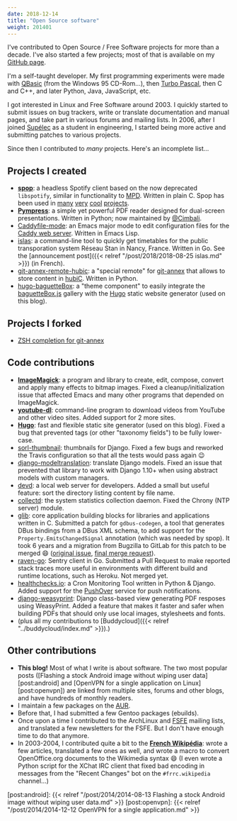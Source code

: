 ```yaml
---
date: 2018-12-14
title: "Open Source software"
weight: 201401
---
```


I've contributed to Open Source / Free Software projects for more than a decade. I've also started a few projects; most
of that is available on my [GitHub page][].

<!--more-->

I'm a self-taught developer. My first programming experiments were made with [QBasic][] (from the Windows 95 CD-Rom…),
then [Turbo Pascal][], then C and C++, and later Python, Java, JavaScript, etc.

I got interested in Linux and Free Software around 2003. I quickly started to submit issues on bug trackers, write or
translate documentation and manual pages, and take part in various forums and mailing lists. In 2006, after I joined
[Supélec][] as a student in engineering, I started being more active and submitting patches to various projects.

Since then I contributed to *many* projects. Here's an incomplete list…


## Projects I created

- **[spop][]**: a headless Spotify client based on the now deprecated `libspotify`, similar in functionality to [MPD][].
  Written in plain C. Spop has been used in [many](https://imgur.com/a/aGjPB) [very](https://imgur.com/gallery/B0zdO)
  [cool](https://volumio.org/) [projects](http://www.runeaudio.com/).
- **[Pympress][]**: a simple yet powerful PDF reader designed for dual-screen presentations. Written in Python; now
  maintained by [@Cimbali][].
- [Caddyfile-mode][]: an Emacs major mode to edit configuration files for the [Caddy web server][]. Written in Emacs
  Lisp.
- [islas][]: a command-line tool to quickly get timetables for the public transporation system Réseau Stan in Nancy,
  France. Written in Go. See the [announcement post]({{< relref "/post/2018/2018-08-25 islas.md" >}}) (in French).
- [git-annex-remote-hubic][]: a "special remote" for [git-annex][] that allows to store content in [hubiC][]. Written in
  Python.
- [hugo-baguetteBox][]: a "theme component" to easily integrate the [baguetteBox.js][] gallery with the [Hugo][] static
website generator (used on this blog).


## Projects I forked

- [ZSH completion for git-annex][]


## Code contributions

- **[ImageMagick][]**: a program and library to create, edit, compose, convert and apply many effects to bitmap images.
  Fixed a cleanup/initialization issue that affected Emacs and many other programs that depended on ImageMagick.
- **[youtube-dl][]**: command-line program to download videos from YouTube and other video sites. Added support for 2
  more sites.
- **[Hugo][]**: fast and flexible static site generator (used on this blog). Fixed a bug that prevented tags (or other
  "taxonomy fields") to be fully lower-case.
- [sorl-thumbnail][]: thumbnails for Django. Fixed a few bugs and reworked the Travis configuration so that all the
  tests would pass again :wink:
- [django-modeltranslation][]: translate Django models. Fixed an issue that prevented that library to work with Django
  1.10+ when using abstract models with custom managers.
- [devd][]: a local web server for developers. Added a small but useful feature: sort the directory listing content by
  file name.
- [collectd][]: the system statistics collection daemon. Fixed the Chrony (NTP server) module.
- [glib][]: core application building blocks for libraries and applications written in C. Submitted a patch for
  `gdbus-codegen`, a tool that generates DBus bindings from a DBus XML schema, to add support for the
  `Property.EmitsChangedSignal` annotation (which was needed by spop). It took 6 years and a migration from Bugzilla to
  GitLab for this patch to be merged :smile: ([original issue](https://bugzilla.gnome.org/show_bug.cgi?id=674913),
  [final merge request](https://gitlab.gnome.org/GNOME/glib/merge_requests/532)).
- [raven-go](https://github.com/Schnouki/raven-go): Sentry client in Go. Submitted a Pull Request to make reported stack
  traces more useful in environments with different build and runtime locations, such as Heroku. Not merged yet.
- [healthchecks.io][]: a Cron Monitoring Tool written in Python & Django. Added support for the [PushOver][] service for
  push notifications.
- [django-weasyprint][]: Django class-based view generating PDF resposes using WeasyPrint. Added a feature that makes it
  faster and safer when building PDFs that should only use local images, stylesheets and fonts.
- (plus all my contributions to [Buddycloud]({{< relref "../buddycloud/index.md" >}}).)


## Other contributions

- **This blog!** Most of what I write is about software. The two most popular posts ([Flashing a stock Android image
  without wiping user data][post:android] and [OpenVPN for a single application on Linux][post:openvpn]) are linked from
  multiple sites, forums and other blogs, and have hundreds of monthly readers.
- I maintain a few packages on the [AUR](https://aur.archlinux.org/packages/?K=Schnouki&SeB=m).
- Before that, I had submitted a few Gentoo packages (ebuilds).
- Once upon a time I contributed to the ArchLinux and [FSFE][] mailing lists, and translated a few newsletters for the FSFE.
  But I don't have enough time to do that anymore.
- In 2003-2004, I contributed quite a bit to the **[French Wikipédia][wiki:Schnouki]**: wrote a few articles, translated
  a few ones as well, and wrote a macro to convert OpenOffice.org documents to the Wikimedia syntax :smile: (I even
  wrote a Python script for the XChat IRC client that fixed bad encoding in messages from the "Recent Changes" bot on
  the `#frrc.wikipedia` channel…)



[@Cimbali]: https://github.com/Cimbali
[Caddy web server]: https://caddyserver.com/
[Caddyfile-mode]: https://github.com/Schnouki/caddyfile-mode
[FSFE]: https://fsfe.org/
[GitHub page]: https://github.com/Schnouki
[Hugo]: https://gohugo.io/
[ImageMagick]: https://github.com/ImageMagick/ImageMagick
[MPD]: https://www.musicpd.org/
[PushOver]: https://pushover.net/
[Pympress]: https://github.com/Cimbali/pympress
[QBasic]: https://en.wikipedia.org/wiki/QBasic
[Supélec]: http://www.centralesupelec.fr/
[Turbo Pascal]: https://en.wikipedia.org/wiki/Turbo_Pascal
[ZSH completion for git-annex]: https://github.com/Schnouki/git-annex-zsh-completion
[baguetteBox.js]: https://github.com/feimosi/baguetteBox.js
[collectd]: http://collectd.org/
[devd]: https://github.com/cortesi/devd
[django-modeltranslation]: https://github.com/deschler/django-modeltranslation
[django-weasyprint]: https://github.com/fdemmer/django-weasyprint
[git-annex-remote-hubic]: https://github.com/Schnouki/git-annex-remote-hubic
[git-annex]: https://git-annex.branchable.com/
[glib]: https://developer.gnome.org/glib/
[healthchecks.io]: https://healthchecks.io
[hubiC]: https://hubic.com/
[hugo-baguetteBox]: https://github.com/Schnouki/hugo-baguetteBox
[islas]: https://code.schnouki.net/schnouki/islas
[sorl-thumbnail]: https://github.com/jazzband/sorl-thumbnail
[spop]: https://github.com/Schnouki/spop
[youtube-dl]: https://rg3.github.io/youtube-dl/
[wiki:Schnouki]: https://fr.wikipedia.org/wiki/Utilisateur:Schnouki

[post:android]: {{< relref "/post/2014/2014-08-13 Flashing a stock Android image without wiping user data.md" >}}
[post:openvpn]: {{< relref "/post/2014/2014-12-12 OpenVPN for a single application.md" >}}
